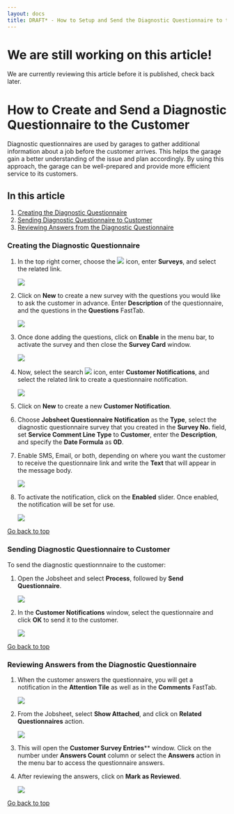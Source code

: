 ```yaml
---
layout: docs
title: DRAFT* - How to Setup and Send the Diagnostic Questionnaire to the Customer
---
```


<a name="top"></a>

# We are still working on this article!
We are currently reviewing this article before it is published, check back later.

# How to Create and Send a Diagnostic Questionnaire to the Customer
Diagnostic questionnaires are used by garages to gather additional information about a job before the customer arrives. This helps the garage gain a better understanding of the issue and plan accordingly. By using this approach, the garage can be well-prepared and provide more efficient service to its customers.

## In this article
1. [Creating the Diagnostic Questionnaire](#Creating-the-diagnostic-questionnaire)
2. [Sending Diagnostic Questionnaire to Customer](#sending-diagnostic-questionnaire-to-customer)
3. [Reviewing Answers from the Diagnostic Questionnaire](#reviewing-answers-from-the-diagnostic-questionnaire)

### Creating the Diagnostic Questionnaire
1. In the top right corner, choose the ![](media/search_icon.png) icon, enter **Surveys**, and select the related link.

   ![](media/garagehive-creating-diagnostic-questionanaires1.png)

2. Click on **New** to create a new survey with the questions you would like to ask the customer in advance. Enter **Description** of the questionnaire, and the questions in the **Questions** FastTab.

   ![](media/garagehive-creating-diagnostic-questionanaires2.png)

3. Once done adding the questions, click on **Enable** in the menu bar, to activate the survey and then close the **Survey Card** window.

   ![](media/garagehive-creating-diagnostic-questionanaires3.gif)

4. Now, select the search ![](media/search_icon.png) icon, enter **Customer Notifications**, and select the related link to create a questionnaire notification.

   ![](media/garagehive-creating-diagnostic-questionanaires4.png)

5. Click on **New** to create a new **Customer Notification**.
6. Choose **Jobsheet Questionnaire Notification** as the **Type**, select the diagnostic questionnaire survey that you created in the **Survey No.** field, set **Service Comment Line Type** to **Customer**, enter the **Description**, and specify the **Date Formula** as **0D**.
7. Enable SMS, Email, or both, depending on where you want the customer to receive the questionnaire link and write the **Text** that will appear in the message body.

   ![](media/garagehive-creating-diagnostic-questionanaires5.png)

8. To activate the notification, click on the **Enabled** slider. Once enabled, the notification will be set for use.

   ![](media/garagehive-creating-diagnostic-questionanaires6.png)
   

[Go back to top](#top)

### Sending Diagnostic Questionnaire to Customer
To send the diagnostic questionnnaire to the customer:
1. Open the Jobsheet and select **Process**, followed by **Send Questionnaire**.

   ![](media/garagehive-send-diagnostic-questionanaires1.png)

2. In the **Customer Notifications** window, select the questionnaire and click **OK** to send it to the customer.

   ![](media/garagehive-send-diagnostic-questionanaires2.png)


[Go back to top](#top)

### Reviewing Answers from the Diagnostic Questionnaire
1. When the customer answers the questionnaire, you will get a notification in the **Attention Tile** as well as in the **Comments** FastTab.

   ![](media/garagehive-reviewing-diagnostic-questionanaires1.png)

2. From the Jobsheet, select **Show Attached**, and click on **Related Questionnaires** action.

   ![](media/garagehive-reviewing-diagnostic-questionanaires2.png)

3. This will open the **Customer Survey Entries**** window. Click on the number under **Answers Count** column or select the **Answers** action in the menu bar to access the questionnaire answers.
4. After reviewing the answers, click on **Mark as Reviewed**.

   ![](media/garagehive-reviewing-diagnostic-questionanaires3.png)


[Go back to top](#top)